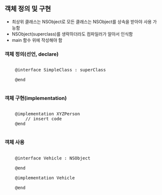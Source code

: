 ## 객체 정의 및 구현
* 최상위 클래스는 NSObject로 모든 클래스는 NSObject를 상속을 받아야 사용 가능함
* NSObject(superclass)를 생략하더라도 컴파일러가 알아서 인식함
* main 함수 위에 작성해야 함

### 객체 정의(선언, declare)
<pre>

	@interface SimpleClass : superClass
	
	@end
  
</pre>

### 객체 구현(implementation)
<pre>

	@implementation XYZPerson
		// insert code
	@end
  
</pre>

### 객체 사용
<pre>

	@interface Vehicle : NSObject
	
	@end
  
	@implementation Vehicle
	
	@end
  
</pre>
